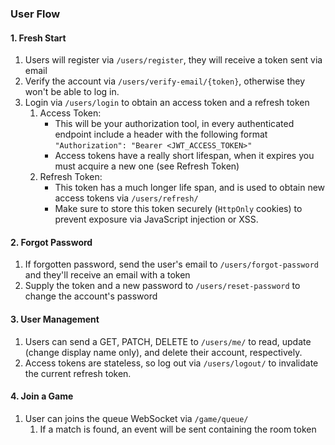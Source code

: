 ### User Flow

#### 1. Fresh Start
1. Users will register via `/users/register`, they will receive a token sent via email
2. Verify the account via `/users/verify-email/{token}`, otherwise they won't be able to log in.
3. Login via `/users/login` to obtain an access token and a refresh token
   1. Access Token:
      - This will be your authorization tool, in every authenticated endpoint include a header with the following format
      ```"Authorization": "Bearer <JWT_ACCESS_TOKEN>"```
      - Access tokens have a really short lifespan, when it expires you must acquire a new one (see Refresh Token)
   2. Refresh Token:
      - This token has a much longer life span, and is used to obtain new access tokens via `/users/refresh/`
      - Make sure to store this token securely (`HttpOnly` cookies) to prevent exposure via JavaScript injection or XSS.

#### 2. Forgot Password
1. If forgotten password, send the user's email to `/users/forgot-password` and they'll receive an email with a token
2. Supply the token and a new password to `/users/reset-password` to change the account's password

#### 3. User Management
1. Users can send a GET, PATCH, DELETE to `/users/me/` to read, update (change display name only), and delete their account, respectively.
2. Access tokens are stateless, so log out via `/users/logout/` to invalidate the current refresh token.

#### 4. Join a Game
1. User can joins the queue WebSocket via `/game/queue/`
   1. If a match is found, an event will be sent containing the room token